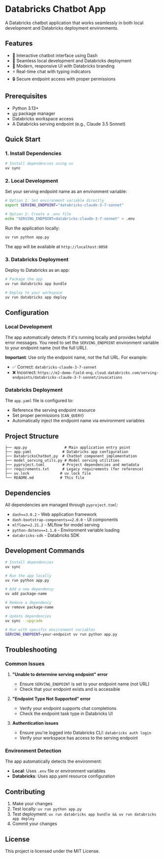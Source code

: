 # Databricks Chatbot App

A Databricks chatbot application that works seamlessly in both local development and Databricks deployment environments.

## Features

- 🤖 Interactive chatbot interface using Dash
- 🔄 Seamless local development and Databricks deployment
- 🎨 Modern, responsive UI with Databricks branding
- ⚡ Real-time chat with typing indicators
- 🔒 Secure endpoint access with proper permissions

## Prerequisites

- Python 3.13+
- [uv](https://docs.astral.sh/uv/) package manager
- Databricks workspace access
- A Databricks serving endpoint (e.g., Claude 3.5 Sonnet)

## Quick Start

### 1. Install Dependencies

```bash
# Install dependencies using uv
uv sync
```

### 2. Local Development

Set your serving endpoint name as an environment variable:

```bash
# Option 1: Set environment variable directly
export SERVING_ENDPOINT="databricks-claude-3-7-sonnet"

# Option 2: Create a .env file
echo "SERVING_ENDPOINT=databricks-claude-3-7-sonnet" > .env
```

Run the application locally:

```bash
uv run python app.py
```

The app will be available at `http://localhost:8050`

### 3. Databricks Deployment

Deploy to Databricks as an app:

```bash
# Package the app
uv run databricks app bundle

# Deploy to your workspace
uv run databricks app deploy
```

## Configuration

### Local Development

The app automatically detects if it's running locally and provides helpful error messages. You need to set the `SERVING_ENDPOINT` environment variable to your endpoint name (not the full URL).

**Important**: Use only the endpoint name, not the full URL. For example:
- ✅ Correct: `databricks-claude-3-7-sonnet`
- ❌ Incorrect: `https://e2-demo-field-eng.cloud.databricks.com/serving-endpoints/databricks-claude-3-7-sonnet/invocations`

### Databricks Deployment

The `app.yaml` file is configured to:
- Reference the serving endpoint resource
- Set proper permissions (`CAN_QUERY`)
- Automatically inject the endpoint name via environment variables

## Project Structure

```
├── app.py                 # Main application entry point
├── app.yaml              # Databricks app configuration
├── DatabricksChatbot.py  # Chatbot component implementation
├── model_serving_utils.py # Model serving utilities
├── pyproject.toml        # Project dependencies and metadata
├── requirements.txt      # Legacy requirements (for reference)
├── uv.lock              # uv lock file
└── README.md            # This file
```

## Dependencies

All dependencies are managed through `pyproject.toml`:

- `dash==3.0.2` - Web application framework
- `dash-bootstrap-components==2.0.0` - UI components
- `mlflow>=2.21.2` - MLflow for model serving
- `python-dotenv==1.1.0` - Environment variable loading
- `databricks-sdk` - Databricks SDK

## Development Commands

```bash
# Install dependencies
uv sync

# Run the app locally
uv run python app.py

# Add a new dependency
uv add package-name

# Remove a dependency
uv remove package-name

# Update dependencies
uv sync --upgrade

# Run with specific environment variables
SERVING_ENDPOINT=your-endpoint uv run python app.py
```

## Troubleshooting

### Common Issues

1. **"Unable to determine serving endpoint" error**
   - Ensure `SERVING_ENDPOINT` is set to your endpoint name (not URL)
   - Check that your endpoint exists and is accessible

2. **"Endpoint Type Not Supported" error**
   - Verify your endpoint supports chat completions
   - Check the endpoint task type in Databricks UI

3. **Authentication issues**
   - Ensure you're logged into Databricks CLI: `databricks auth login`
   - Verify your workspace has access to the serving endpoint

### Environment Detection

The app automatically detects the environment:
- **Local**: Uses `.env` file or environment variables
- **Databricks**: Uses app.yaml resource configuration

## Contributing

1. Make your changes
2. Test locally: `uv run python app.py`
3. Test deployment: `uv run databricks app bundle && uv run databricks app deploy`
4. Commit your changes

## License

This project is licensed under the MIT License.
